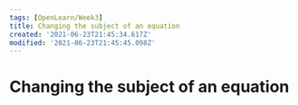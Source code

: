 ```yaml
---
tags: [OpenLearn/Week3]
title: Changing the subject of an equation
created: '2021-06-23T21:45:34.617Z'
modified: '2021-06-23T21:45:45.098Z'
---
```


# Changing the subject of an equation


